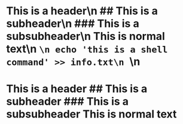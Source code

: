 # This is a header\n ## This is a subheader\n ### This is a subsubheader\n This is normal text\n ```\n echo 'this is a shell command' >> info.txt\n ```\n
# This is a header ## This is a subheader ### This is a subsubheader This is normal text 
